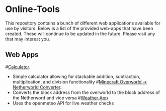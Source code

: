 # Online-Tools
This repository contains a bunch of different web applications available for use by visitors. Below is a list of the provided web-apps that have been created. These will continue to be updated in the future. Please visit any that may interest you. 

## Web Apps
#[Calculator]([https://benjamingensler.github.io/Online-Tools/simpleProjects.html]).
 - Simple calculator allowing for stackable addition, subtraction, multiplication, and division functionality
#[Minecraft Overworld -> Netherworld Converter]([https://benjamingensler.github.io/Online-Tools/simpleProjects.html]).
 - Converts the block address from the overworld to the block address of the Netherword and vice versa
#[Weather App]([https://benjamingensler.github.io/Online-Tools/weatherApp.html]) 
 - Uses the openmeteo API for live weather checks
